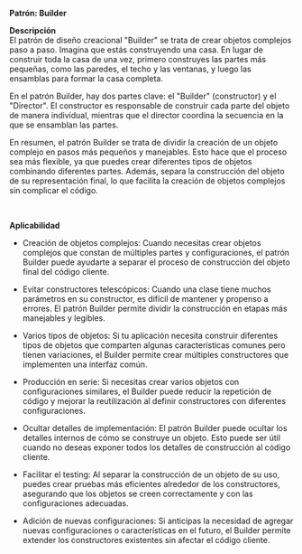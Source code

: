 

**Patrón: Builder**


**Descripción** <br>
El patrón de diseño creacional "Builder" se trata de crear objetos complejos paso a paso. Imagina que estás construyendo una casa. En lugar de construir toda la casa de una vez, primero construyes las partes más pequeñas, como las paredes, el techo y las ventanas, y luego las ensamblas para formar la casa completa.

En el patrón Builder, hay dos partes clave: el "Builder" (constructor) y el "Director". El constructor es responsable de construir cada parte del objeto de manera individual, mientras que el director coordina la secuencia en la que se ensamblan las partes.

En resumen, el patrón Builder se trata de dividir la creación de un objeto complejo en pasos más pequeños y manejables. Esto hace que el proceso sea más flexible, ya que puedes crear diferentes tipos de objetos combinando diferentes partes. Además, separa la construcción del objeto de su representación final, lo que facilita la creación de objetos complejos sin complicar el código.

<br>

**Aplicabilidad**
- Creación de objetos complejos: Cuando necesitas crear objetos complejos que constan de múltiples partes y configuraciones, el patrón Builder puede ayudarte a separar el proceso de construcción del objeto final del código cliente.

- Evitar constructores telescópicos: Cuando una clase tiene muchos parámetros en su constructor, es difícil de mantener y propenso a errores. El patrón Builder permite dividir la construcción en etapas más manejables y legibles.

- Varios tipos de objetos: Si tu aplicación necesita construir diferentes tipos de objetos que comparten algunas características comunes pero tienen variaciones, el Builder permite crear múltiples constructores que implementen una interfaz común.

- Producción en serie: Si necesitas crear varios objetos con configuraciones similares, el Builder puede reducir la repetición de código y mejorar la reutilización al definir constructores con diferentes configuraciones.

- Ocultar detalles de implementación: El patrón Builder puede ocultar los detalles internos de cómo se construye un objeto. Esto puede ser útil cuando no deseas exponer todos los detalles de construcción al código cliente.

- Facilitar el testing: Al separar la construcción de un objeto de su uso, puedes crear pruebas más eficientes alrededor de los constructores, asegurando que los objetos se creen correctamente y con las configuraciones adecuadas.

- Adición de nuevas configuraciones: Si anticipas la necesidad de agregar nuevas configuraciones o características en el futuro, el Builder permite extender los constructores existentes sin afectar el código cliente.